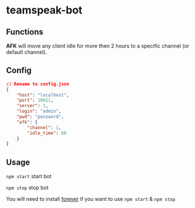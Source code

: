 # teamspeak-bot

## Functions

**AFK** will move any client idle for more then 2 hours to a specific channel (or default channel).

## Config

```json
// Rename to config.json
{
    "host": "localhost",
    "port": 10011,
    "server": 1,
    "login": "admin",
    "pwd": "password",
    "afk": {
        "channel": 1,
        "idle_time": 60
    }
}
```

## Usage

`npm start` start bot


`npm stop` stop bot


You will need to install [forever](https://www.npmjs.com/package/forever) if you want to use `npm start` & `npm stop`